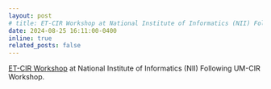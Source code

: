 ```yaml
---
layout: post
# title: ET-CIR Workshop at National Institute of Informatics (NII) Following UM-CIR Workshop.
date: 2024-08-25 16:11:00-0400
inline: true
related_posts: false
---
```


<a href="https://etcir.github.io/">ET-CIR Workshop</a> at National Institute of Informatics (NII) Following UM-CIR Workshop.

<!-- In an exciting development for the research community, a follow-up workshop is being organized immediately after the conclusion of the UM-CIR workshop. This new event will continue to explore the themes and topics that were at the heart of UM-CIR and extend the themes further on emerging trends in conversational information retrieval, offering participants another opportunity to engage deeply with cutting-edge research and discussions.<br>


The workshop will feature a series of interactive sessions, expert talks, and collaborative activities, focusing on key areas of Conversational Information Retrieval. For further information <a href="https://etcir.github.io/">ET-CIR Workshop</a>. <br>



This event is a must-attend for anyone interested in staying at the forefront of research and innovation. Be sure to mark your calendars and join us for this unique opportunity to delve further into the exciting topics initiated at UM-CIR workshop. -->
